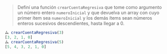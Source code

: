 > Definí una función `crearCuentaRegresiva` que tome como argumento un número entero `numeroInicial` y que devuelva un array con cuyo primer ítem sea `numeroInicial` y los demás ítems sean números enteros sucesivos descendientes, hasta llegar a 0.
>
```javascript
ム crearCuentaRegresiva(3)
[3, 2, 1, 0]
ム crearCuentaRegresiva(5)
[5, 4, 3, 2, 1, 0]
```